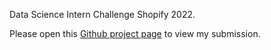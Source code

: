 Data Science Intern Challenge Shopify 2022.  

Please open this [Github project page](https://oscarlewis.github.io/shopifytc/index.html) to view my submission.
